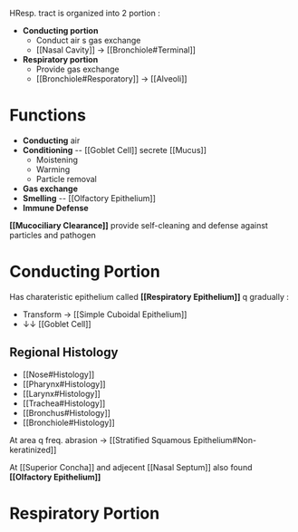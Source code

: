 HResp. tract is organized into 2 portion :
- **Conducting portion**
	- Conduct air s gas exchange
	- [[Nasal Cavity]] → [[Bronchiole#Terminal]] 
- **Respiratory portion**
	- Provide gas exchange
	- [[Bronchiole#Resporatory]] → [[Alveoli]]

# Functions
- **Conducting** air
- **Conditioning** -- [[Goblet Cell]] secrete [[Mucus]]
	- Moistening
	- Warming
	- Particle removal
- **Gas exchange**
- **Smelling** -- [[Olfactory Epithelium]]
- **Immune Defense**

**[[Mucociliary Clearance]]** provide self-cleaning and defense against particles and pathogen

# Conducting Portion
Has charateristic epithelium called **[[Respiratory Epithelium]]** q gradually :
- Transform → [[Simple Cuboidal Epithelium]]
- ↓↓ [[Goblet Cell]]

## Regional Histology
- [[Nose#Histology]]
- [[Pharynx#Histology]]
- [[Larynx#Histology]]
- [[Trachea#Histology]]
- [[Bronchus#Histology]]
- [[Bronchiole#Histology]]

At area q freq. abrasion → [[Stratified Squamous Epithelium#Non-keratinized]]

At [[Superior Concha]] and adjecent [[Nasal Septum]] also found **[[Olfactory Epithelium]]**

# Respiratory Portion